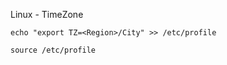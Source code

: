 Linux - TimeZone
```
echo "export TZ=<Region>/City" >> /etc/profile
```

```
source /etc/profile
```
